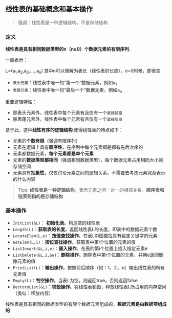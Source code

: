 <!--
 * @Description: 基本概念和操作
 * @Version: Beta1.0
 * @Author: 【B站&公众号】Rong姐姐好可爱
 * @Date: 2020-03-07 18:57:27
 * @LastEditors: 【B站&公众号】Rong姐姐好可爱
 * @LastEditTime: 2021-03-17 22:14:35
-->



## 线性表的基础概念和基本操作

> 强调：线性表是一种逻辑结构，不是存储结构


### 定义

**线性表是具有相同数据类型的n（n≥0）个数据元素的有限序列.**

一般表示：

L=(a<sub>1</sub>,a<sub>2</sub>,a<sub>3</sub>......a<sub>n</sub>)  其中n可以理解为表长（线性表的长度），n=0时候，即表空


- `表头元素`：线性表中唯一的“第一个”数据元素，例如a<sub>1</sub>
- `表尾元素`：线性表中唯一的“最后一个”数据元素，例如a<sub>n</sub>


重要逻辑特性：

- 除表头元素外，线性表中每个元素有且仅有一个`直接前驱`
- 除表尾元素外，线性表中每个元素有且仅有一个`直接后继`

基于此，这种**线性有序的逻辑结构**,使得线性表的特点如下：

- 元素的**个数有限**（强调有限序列）
- 元素在逻辑上具有**顺序性**，在序列中每个元素都是都有先后次序的
- 元素都数据元素，**每个元素都是单个元素**
- 元素的**数据类型都相同**（强调相同数据类型），每个数据元素占用相同大小的存储空间
- 元素具有**抽象性**，仅仅讨论元素之间的逻辑关系，不需要去考虑元素究竟表示的什么内容


> Tips: **线性表是一种逻辑结构**，表示元素之间一对一的相邻关系。**顺序表和链表则指的是存储结构**



### 基本操作

- `InitList(&L)`： **初始化表**。构造空的线性表
- `Length(L)`：**获取表的长度**。返回线性表L的长度，即表中的数据元素个数
- `LocateElem(L,e)`：**按值查找操作**。在表L中国查找具有给定关键字的元素
- `GetElem(L,i)`：**按位查找操作**。获取表中第i个位置的元素的值
- `ListInsert(&L,i,e)`：**插入操作**。在表的第i个位置上插入指定元素e
- `ListDelete(&L,i,&e)`：**删除操作**。删除表中第i个位置的元素，并用e返回删除元素的值
- `PrintList(L)`：**输出操作**。按照前后顺序（如：1、2....n）输出线性表的所有元素值
- `Empty(L)`：**判空操作**。当表L为空，则返回true，否则返回false
- `DestoryList(&L)`：**销毁操作**。将线性表销毁，释放线性表L所占用的内存空间（类似：释放内存）


线性表是具有相同的数据类型的有限个数据元素组成的，**数据元素是由数据项组成的**



